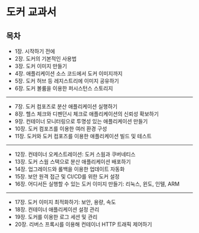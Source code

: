 # 도커 교과서
## 목차
- 1장. 시작하기 전에
- 2장. 도커의 기본적인 사용법
- 3장. 도커 이미지 만들기
- 4장. 애플리케이션 소스 코드에서 도커 이미지까지
- 5장. 도커 허브 등 레지스트리에 이미지 공유하기
- 6장. 도커 볼륨을 이용한 퍼시스턴스 스토리지
---
- 7장. 도커 컴포즈로 분산 애플리케이션 실행하기
- 8장. 헬스 체크와 디펜던시 체크로 애플리케이션의 신뢰성 확보하기
- 9장. 컨테이너 모니터링으로 투명성 있는 애플리케이션 만들기
- 10장. 도커 컴포즈를 이용한 여러 환경 구성
- 11장. 도커와 도커 컴포즈를 이용한 애플리케이션 빌드 및 테스트
---
- 12장. 컨테이너 오케스트레이션: 도커 스웜과 쿠버네티스
- 13장. 도커 스웜 스택으로 분산 애플리케이션 배포하기
- 14장. 업그레이드와 롤백을 이용한 업데이트 자동화
- 15장. 보안 원격 접근 및 CI/CD를 위한 도커 설정
- 16장. 어디서든 실행할 수 있는 도커 이미지 만들기: 리눅스, 윈도, 인텔, ARM
---
- 17장. 도커 이미지 최적화하기: 보안, 용량, 속도
- 18장. 컨테이너 애플리케이션 설정 관리
- 19장. 도커를 이용한 로그 세션 및 관리
- 20장. 리버스 프록시를 이용해 컨테이너 HTTP 트래픽 제어하기